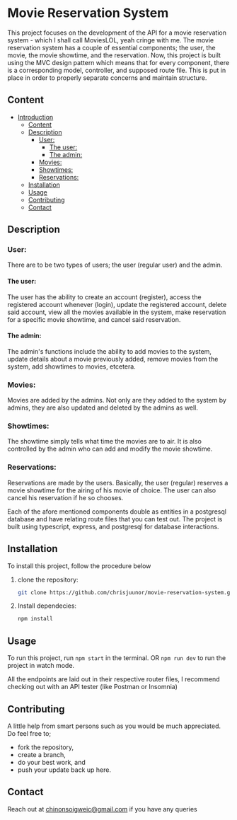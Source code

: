 # Movie Reservation System

This project focuses on the development of the API for a movie reservation system - which I shall call MoviesLOL, yeah cringe with me.
The movie reservation system has a couple of essential components; the user, the movie, the movie showtime, and the reservation.
Now, this project is built using the MVC design pattern which means that for every component, there is a corresponding model, controller, and supposed route file. This is put in place in order to properly separate concerns and maintain structure.

## Content

- [Introduction](#movie-reservation-system)
  - [Content](#content)
  - [Description](#description)
    - [User:](#user)
      - [The user:](#the-user)
      - [The admin:](#the-admin)
    - [Movies:](#movies)
    - [Showtimes:](#showtimes)
    - [Reservations:](#reservations)
  - [Installation](#installation)
  - [Usage](#usage)
  - [Contributing](#contributing)
  - [Contact](#contact)

## Description

### User:

There are to be two types of users; the user (regular user) and the admin.

#### The user:

The user has the ability to create an account (register), access the registered account whenever (login), update the registered account, delete said account, view all the movies available in the system, make reservation for a specific movie showtime, and cancel said reservation.

#### The admin:

The admin's functions include the ability to add movies to the system, update details about a movie previously added, remove movies from the system, add showtimes to movies, etcetera.

### Movies:

Movies are added by the admins. Not only are they added to the system by admins, they are also updated and deleted by the admins as well.

### Showtimes:

The showtime simply tells what time the movies are to air. It is also controlled by the admin who can add and modify the movie showtime.

### Reservations:

Reservations are made by the users. Basically, the user (regular) reserves a movie showtime for the airing of his movie of choice. The user can also cancel his reservation if he so chooses.

Each of the afore mentioned components double as entities in a postgresql database and have relating route files that you can test out.
The project is built using typescript, express, and postgresql for database interactions.

## Installation

To install this project, follow the procedure below

1. clone the repository:
   ```bash
   git clone https://github.com/chrisjuunor/movie-reservation-system.git
   ```
2. Install dependecies:
   ```bash
   npm install
   ```

## Usage

To run this project, run
`npm start` in the terminal.
OR
`npm run dev` to run the project in watch mode.

All the endpoints are laid out in their respective router files, I recommend checking out with an API tester (like Postman or Insomnia)

## Contributing

A little help from smart persons such as you would be much appreciated. Do feel free to;

- fork the repository,
- create a branch,
- do your best work, and
- push your update back up here.

## Contact

Reach out at chinonsoigweic@gmail.com if you have any queries
